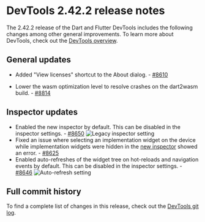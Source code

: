 # DevTools 2.42.2 release notes

The 2.42.2 release of the Dart and Flutter DevTools
includes the following changes among other general improvements.
To learn more about DevTools, check out the
[DevTools overview](/tools/devtools/overview).

## General updates

* Added "View licenses" shortcut to the About dialog. - [#8610](https://github.com/flutter/devtools/pull/8610)

* Lower the wasm optimization level to resolve crashes on the dart2wasm build. - [#8814](https://github.com/flutter/devtools/pull/8814)

## Inspector updates

* Enabled the new inspector by default. This can be disabled in the inspector settings. - [#8650](https://github.com/flutter/devtools/pull/8650)
    ![Legacy inspector setting](/tools/devtools/release-notes/images-2.42.2/legacy_inspector_setting.png "Legacy inspector setting")
* Fixed an issue where selecting an implementation widget on the device while implementation widgets were hidden in the [new inspector](https://docs.flutter.dev/tools/devtools/release-notes/release-notes-2.40.1#inspector-updates) showed an error. - [#8625](https://github.com/flutter/devtools/pull/8625)
* Enabled auto-refreshes of the widget tree on hot-reloads and navigation events by default. This can be disabled in the inspector settings. - [#8646](https://github.com/flutter/devtools/pull/8646)
    ![Auto-refresh setting](/tools/devtools/release-notes/images-2.42.2/inspector_auto_refresh_setting.png "Inspector auto-refresh setting")

## Full commit history

To find a complete list of changes in this release, check out the
[DevTools git log](https://github.com/flutter/devtools/tree/v2.42.2).
